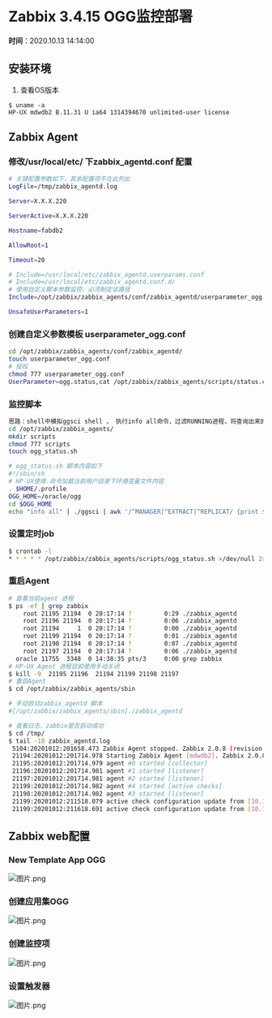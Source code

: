 # Zabbix 3.4.15 OGG监控部署

**时间**：2020.10.13 14:14:00


## 安装环境

1. 查看OS版本    
```shell
$ uname -a
HP-UX mdwdb2 B.11.31 U ia64 1314394670 unlimited-user license
```
## Zabbix Agent
### 修改/usr/local/etc/ 下zabbix_agentd.conf 配置
```bash
# 关键配置参数如下，其余配置项不在此列出
LogFile=/tmp/zabbix_agentd.log

Server=X.X.X.220

ServerActive=X.X.X.220

Hostname=fabdb2

AllowRoot=1

Timeout=20

# Include=/usr/local/etc/zabbix_agentd.userparams.conf
# Include=/usr/local/etc/zabbix_agentd.conf.d/
# 使用自定义脚本参数监控，必须制定该路径
Include=/opt/zabbix/zabbix_agents/conf/zabbix_agentd/userparameter_ogg.conf

UnsafeUserParameters=1
```
### 创建自定义参数模板 userparameter_ogg.conf
```bash
cd /opt/zabbix/zabbix_agents/conf/zabbix_agentd/
touch userparameter_ogg.conf
# 授权
chmod 777 userparameter_ogg.conf
UserParameter=ogg.status,cat /opt/zabbix/zabbix_agents/scripts/status.cache | wc -c
```


### 监控脚本
```bash
思路：shell中模拟ggsci shell ， 执行info all命令，过滤RUNNING进程，将查询出来的Process 进程为STOPPED和ABEDED状态的排序去重，写入临时文件 status.cache
cd /opt/zabbix/zabbix_agents/
mkdir scripts
chmod 777 scripts
touch ogg_status.sh

# ogg_status.sh 脚本内容如下
#!/sbin/sh
# HP-UX使用.命令加载当前用户目录下环境变量文件内容
. $HOME/.profile
OGG_HOME=/oracle/ogg
cd $OGG_HOME
echo "info all" | ./ggsci | awk '/^MANAGER|^EXTRACT|^REPLICAT/ {print $2}' | grep -v RUNNING  | sort | uniq > /opt/zabbix/zabbix_agents/scripts/status.cache
```
### 设置定时job

```bash
$ crontab -l
* * * * * /opt/zabbix/zabbix_agents/scripts/ogg_status.sh >/dev/null 2>&1
```
### 重启Agent
```bash
# 查看当前agent 进程
$ ps -ef | grep zabbix
    root 21195 21194  0 20:17:14 ?         0:29 ./zabbix_agentd
    root 21196 21194  0 20:17:14 ?         0:06 ./zabbix_agentd
    root 21194     1  0 20:17:14 ?         0:00 ./zabbix_agentd
    root 21199 21194  0 20:17:14 ?         0:01 ./zabbix_agentd
    root 21198 21194  0 20:17:14 ?         0:07 ./zabbix_agentd
    root 21197 21194  0 20:17:14 ?         0:06 ./zabbix_agentd
  oracle 11755  3348  0 14:38:35 pts/3     0:00 grep zabbix
# HP-UX Agent 进程目前使用手动关闭
$ kill -9  21195 21196  21194 21199 21198 21197
# 重启Agent
$ cd /opt/zabbix/zabbix_agents/sbin

# 手动启动zabbix_agentd 脚本
#[/opt/zabbix/zabbix_agents/sbin]./zabbix_agentd

# 查看日志，zabbix是否启动成功
$ cd /tmp/
$ tail -10 zabbix_agentd.log
 5104:20201012:201658.473 Zabbix Agent stopped. Zabbix 2.0.8 (revision 38017).
 21194:20201012:201714.978 Starting Zabbix Agent [mdwdb2]. Zabbix 2.0.8 (revision 38017).
 21195:20201012:201714.979 agent #0 started [collector]
 21196:20201012:201714.981 agent #1 started [listener]
 21197:20201012:201714.981 agent #2 started [listener]
 21199:20201012:201714.982 agent #4 started [active checks]
 21198:20201012:201714.982 agent #3 started [listener]
 21199:20201012:211518.079 active check configuration update from [10.120.8.220:10051] started to fail (ZBX_TCP_READ() failed: [4] Interrupted system call)
 21199:20201012:211618.691 active check configuration update from [10.120.8.220:10051] is working again
```
## Zabbix web配置
### New Template App OGG
![图片.png](https://cdn.nlark.com/yuque/0/2020/png/595188/1602573003743-f8167c93-e8b7-4db4-8087-66038bcd12dd.png#align=left&display=inline&height=778&margin=%5Bobject%20Object%5D&name=%E5%9B%BE%E7%89%87.png&originHeight=778&originWidth=965&size=32226&status=done&style=none&width=965)


### 创建应用集OGG
![图片.png](https://cdn.nlark.com/yuque/0/2020/png/595188/1602573033443-a5469aed-ca9e-4d22-bea9-a8c8a1b1ae20.png#align=left&display=inline&height=133&margin=%5Bobject%20Object%5D&name=%E5%9B%BE%E7%89%87.png&originHeight=133&originWidth=1141&size=6809&status=done&style=none&width=1141)
### 创建监控项
![图片.png](https://cdn.nlark.com/yuque/0/2020/png/595188/1602575653807-46dc6745-0179-4a66-b34c-22498ba98f8b.png#align=left&display=inline&height=978&margin=%5Bobject%20Object%5D&name=%E5%9B%BE%E7%89%87.png&originHeight=978&originWidth=934&size=30395&status=done&style=none&width=934)
### 设置触发器
![图片.png](https://cdn.nlark.com/yuque/0/2020/png/595188/1602575741479-5546a9cf-8334-4d39-99c7-9d862c3f1259.png#align=left&display=inline&height=835&margin=%5Bobject%20Object%5D&name=%E5%9B%BE%E7%89%87.png&originHeight=835&originWidth=866&size=28723&status=done&style=none&width=866)
